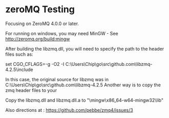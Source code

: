 # zeroMQ Testing

Focusing on ZeroMQ 4.0.0 or later.

For running on windows, you may need MinGW - See http://zeromq.org/build:mingw

After building the libzmq.dll, you will need to specify the path to the header files
such as:

set CGO_CFLAGS=-g -O2 -I C:\Users\Chip\go\src\github.com\libzmq-4.2.5\include

In this case, the original source for libzmq was in C:\Users\Chip\go\src\github.com\libzmq-4.2.5
Another way is to copy the zmq header files to your  


Copy the libzmq.dll and libzmq.dll.a to  "\mingw\x86_64-w64-mingw32\lib"



Also directions at : https://github.com/pebbe/zmq4/issues/3
